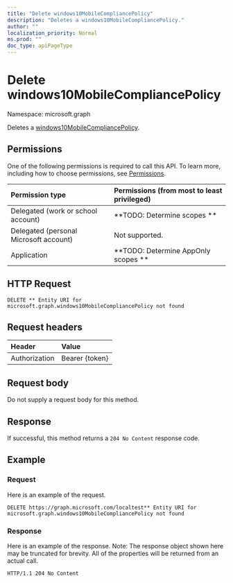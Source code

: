 ```yaml
---
title: "Delete windows10MobileCompliancePolicy"
description: "Deletes a windows10MobileCompliancePolicy."
author: ""
localization_priority: Normal
ms.prod: ""
doc_type: apiPageType
---
```


# Delete windows10MobileCompliancePolicy

Namespace: microsoft.graph

Deletes a [windows10MobileCompliancePolicy](../resources/windows10mobilecompliancepolicy.md).

## Permissions
One of the following permissions is required to call this API. To learn more, including how to choose permissions, see [Permissions](/concepts/permissions-reference.md).

|Permission type|Permissions (from most to least privileged)|
|:---|:---|
|Delegated (work or school account)|**TODO: Determine scopes **|
|Delegated (personal Microsoft account)|Not supported.|
|Application|**TODO: Determine AppOnly scopes **|

## HTTP Request
<!-- {
  "blockType": "ignored"
}
-->
``` http
DELETE ** Entity URI for microsoft.graph.windows10MobileCompliancePolicy not found
```

## Request headers
|Header|Value|
|:---|:---|
|Authorization|Bearer {token}|

## Request body
Do not supply a request body for this method.

## Response
If successful, this method returns a `204 No Content` response code.

## Example

### Request
Here is an example of the request.
<!-- {
  "blockType": "request",
  "name": "delete_windows10mobilecompliancepolicy"
}
-->
``` http
DELETE https://graph.microsoft.com/localtest** Entity URI for microsoft.graph.windows10MobileCompliancePolicy not found
```

### Response
Here is an example of the response. Note: The response object shown here may be truncated for brevity. All of the properties will be returned from an actual call.
<!-- {
  "blockType": "response",
  "truncated": true
}
-->
``` http
HTTP/1.1 204 No Content
```

